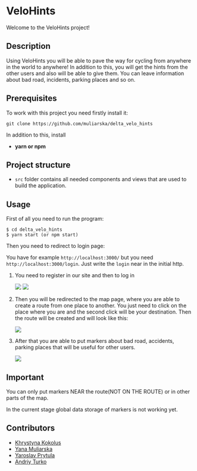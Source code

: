 # VeloHints

Welcome to the VeloHints project!

## Description

Using VeloHints you will be able to pave the way for cycling from anywhere in the world to anywhere! 
In addition to this, you will get the hints from the other users and also will be 
able to give them. You can leave information about bad road, incidents, parking places
and so on.


## Prerequisites
To work with this project you need firstly install it:

```git clone https://github.com/muliarska/delta_velo_hints```


In addition to this, install

- **yarn or npm**

## Project structure

- ```src``` folder contains all needed components and views that are used to build the application.

## Usage

First of all you need to run the program:

```
$ cd delta_velo_hints
$ yarn start (or npm start)
```

Then you need to redirect to login page:

You have for example ```http://localhost:3000/``` but you need ```http://localhost:3000/login```. Just write the ```login```
near in the initial http.

1. You need to register in our site and then to log in


   ![](https://github.com/muliarska/delta_velo_hints/blob/main/usage_example/sign_up.png)
   ![](https://github.com/muliarska/delta_velo_hints/blob/main/usage_example/login.png)


2. Then you will be redirected to the map page, where you are able to create a route from one place
to another.
   You just need to click on the place where you are and the second click will be your destination. 
   Then the route will be created and will look like this:
   
   ![](https://github.com/muliarska/delta_velo_hints/blob/main/usage_example/routing.png)

3. After that you are able to put markers about bad road, accidents, parking places that will
be useful for other users.

   ![](https://github.com/muliarska/delta_velo_hints/blob/main/usage_example/markers.png)


## Important

You can only put markers NEAR the route(NOT ON THE ROUTE) or in other parts of the map.

In the current stage global data storage of markers is not working yet.


## Contributors

- [Khrystyna Kokolus](https://github.com/khristinakokolus)
- [Yana Muliarska](https://github.com/muliarska)
- [Yaroslav Prytula](https://github.com/SlavkoPrytula)
- [Andriy Turko](https://github.com/AndriiTurko)
